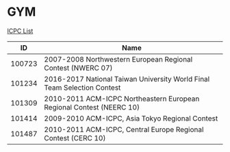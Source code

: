 # GYM

[ICPC List](https://codeforces.com/gyms?filterContestType=Official+ACM-ICPC+Contest&filterContestFormat=ICPC&order=ID_DESC)

|ID|Name|
|---|---|
|100723|2007-2008 Northwestern European Regional Contest (NWERC 07)|
|101234|2016-2017 National Taiwan University World Final Team Selection Contest|
|101309|2010-2011 ACM-ICPC Northeastern European Regional Contest (NEERC 10)|
|101414|2009-2010 ACM-ICPC, Asia Tokyo Regional Contest|
|101487|2010-2011 ACM-ICPC, Central Europe Regional Contest (CERC 10)|
